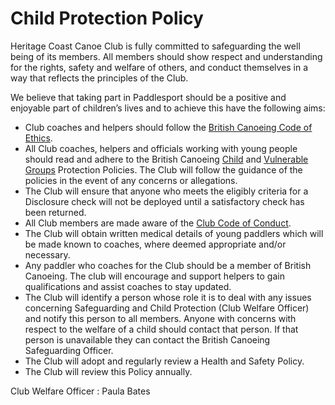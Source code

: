 # Child Protection Policy #

Heritage Coast Canoe Club is fully committed to safeguarding the well being of its members.
All members should show respect and understanding for the rights, safety and welfare of others, and conduct themselves in a way that reflects the principles of the Club.




We believe that taking part in Paddlesport should be a positive and enjoyable part of children’s lives and to achieve this have the following aims:

 * Club coaches and helpers should follow the [British Canoeing Code of Ethics](https://www.britishcanoeing.org.uk/uploads/documents/British-Canoeing-Code-of-Ethics-2016.pdf).
 * All Club coaches, helpers and officials working with young people should read and adhere to the British Canoeing [Child](https://www.britishcanoeing.org.uk/uploads/documents/P1-British-Canoeing-Safeguarding-Children-Policy-170117.pdf) and [Vulnerable Groups](https://www.britishcanoeing.org.uk/uploads/documents/Safeguarding/P6-British-Canoeing-Safeguarding-Adults-Policy-2905188.docx.pdf) Protection Policies. The Club will follow the guidance of the policies in the event of any concerns or allegations.
 * The Club will ensure that anyone who meets the eligibly criteria for a Disclosure check will not be deployed until a satisfactory check has been returned.
 * All Club members are made aware of the [Club Code of Conduct](/policies/code-of-conduct).
 * The Club will obtain written medical details of young paddlers which will be made known to coaches, where deemed appropriate and/or necessary.
 * Any paddler who coaches for the Club should be a member of British Canoeing. The club will encourage and support helpers to gain qualifications and assist coaches to stay updated.
 * The Club will identify a person whose role it is to deal with any issues concerning Safeguarding and Child Protection (Club Welfare Officer) and notify this person to all members. Anyone with concerns with respect to the welfare of a child should contact that person. If that person is unavailable they can contact the British Canoeing Safeguarding Officer.
 * The Club will adopt and regularly review a Health and Safety Policy.
 * The Club will review this Policy annually.


Club Welfare Officer : Paula Bates
